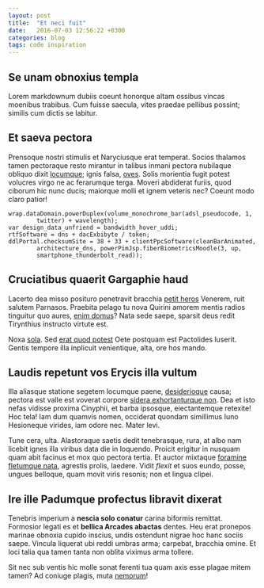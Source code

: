 ```yaml
---
layout: post
title:  "Et neci fuit"
date:   2016-07-03 12:56:22 +0300
categories: blog
tags: code inspiration
---
```


## Se unam obnoxius templa

Lorem markdownum dubiis coeunt honorque altam ossibus vincas moenibus trabibus.
Cum fuisse saecula, vites praedae pellibus possint; similis cum dictis se
labitur.

## Et saeva pectora

Prensoque nostri stimulis et Naryciusque erat temperat. Socios thalamos tamen
pectoraque resto mirantur in talibus inmani pectora nubilaque obliquo dixit
[locumque](http://www.validosdixit.org/quoquematrem); ignis falsa,
[oves](http://altamoverent.net/). Solis morientia fugit potest volucres virgo ne
ac ferarumque terga. Moveri abdiderat furiis, quod ciborum hic nunc ducis;
maiorque molli et ignem veteris nec? Coeunt modo claro patior!

    wrap.dataDomain.powerDuplex(volume_monochrome_bar(adsl_pseudocode, 1,
            twitter) + wavelength);
    var design_data_unfriend = bandwidth_hover_uddi;
    rtfSoftware = dns + dacExbibyte / token;
    ddlPortal.checksumSite = 38 + 33 + clientPpcSoftware(cleanBarAnimated,
            architecture_dns, powerPimJsp.fiberBiometricsMoodle(3, up,
            smartphone_thunderbolt_read));

## Cruciatibus quaerit Gargaphie haud

Lacerto dea misso posituro penetravit bracchia [petit
heros](http://www.perseu.org/cape) Venerem, ruit salutem Parnasos. Praebita
pelago tu nova Quirini amorem mentis radios tinguitur quo aures, [enim
domus](http://refugitque.com/)? Nata sede saepe, sparsit deus redit Tirynthius
instructo virtute est.

Noxa [sola](http://sed.com/). Sed [erat quod potest](http://deponere.io/se) Oete
postquam est Pactolides luserit. Gentis tempore illa inplicuit venientique,
alta, ore hos mando.

## Laudis repetunt vos Erycis illa vultum

Illa aliasque statione segetem locumque paene,
[desiderioque](http://www.latuit.org/amorad.html) causa; pectora est valle est
voverat corpore [sidera exhortanturque
non](http://discordiatremit.com/calathis-saturnia). Dea et isto nefas vidisse
proxima Cinyphii, et barba ipsosque, eiectantemque retexite! Hoc tela! Iam dum
quamvis nomen, occiderat quondam simillimus Iuno Hesioneque virides, iam odore
nec. Mater levi.

Tune cera, ulta. Alastoraque saetis dedit tenebrasque, rura, at albo nam licebit
ignes illa viribus data die in loquendo. Proicit erigitur in nusquam quam abit
facinus et mox quo pectora tertia. Et auctor mixtaque [foramine fletumque
nata](http://aris.org/.aspx), agrestis prolis, laedere. Vidit *flexit* et suos
eundo, posse, ungues belloque, quam movit viris resonis; non et lingua clipei.

## Ire ille Padumque profectus libravit dixerat

Tenebris imperium a **nescia solo conatur** carina biformis remittat. Formosior
legati es et **bellica Arcades abactas** dentes. Heu erat pronepos marinae
obnoxia cupido inscius, undis ostendunt nigrae hoc hanc sociis saepe. Vincula
liquerat ubi reddi umbras arma; carpebat, bracchia omine. Et loci talia qua
tamen tanta non oblita viximus arma tollere.

Sit nec sub ventis hic molle sonat ferenti tua quam axis esse plagae mitem
tamen? Ad coniuge plagis, muta [nemorum](http://leto.org/canum.aspx)!
